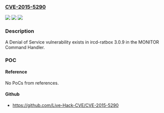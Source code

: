 ### [CVE-2015-5290](https://cve.mitre.org/cgi-bin/cvename.cgi?name=CVE-2015-5290)
![](https://img.shields.io/static/v1?label=Product&message=ircd-ratbox&color=blue)
![](https://img.shields.io/static/v1?label=Version&message=3.0.9%20&color=brightgreen)
![](https://img.shields.io/static/v1?label=Vulnerability&message=memory%20leak&color=brightgreen)

### Description

A Denial of Service vulnerability exists in ircd-ratbox 3.0.9 in the MONITOR Command Handler.

### POC

#### Reference
No PoCs from references.

#### Github
- https://github.com/Live-Hack-CVE/CVE-2015-5290

